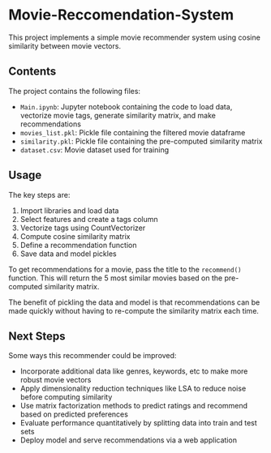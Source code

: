 # Movie-Reccomendation-System
This project implements a simple movie recommender system using cosine similarity between movie vectors.

## Contents
The project contains the following files:
* `Main.ipynb`: Jupyter notebook containing the code to load data, vectorize movie tags, generate similarity matrix, and make recommendations
* `movies_list.pkl`: Pickle file containing the filtered movie dataframe
* `similarity.pkl`: Pickle file containing the pre-computed similarity matrix
* `dataset.csv`: Movie dataset used for training

## Usage
The key steps are:

1. Import libraries and load data
2. Select features and create a tags column
3. Vectorize tags using CountVectorizer
4. Compute cosine similarity matrix
5. Define a recommendation function
6. Save data and model pickles

To get recommendations for a movie, pass the title to the `recommend()` function. This will return the 5 most similar movies based on the pre-computed similarity matrix.

The benefit of pickling the data and model is that recommendations can be made quickly without having to re-compute the similarity matrix each time.

## Next Steps
Some ways this recommender could be improved:

* Incorporate additional data like genres, keywords, etc to make more robust movie vectors
* Apply dimensionality reduction techniques like LSA to reduce noise before computing similarity
* Use matrix factorization methods to predict ratings and recommend based on predicted preferences
* Evaluate performance quantitatively by splitting data into train and test sets
* Deploy model and serve recommendations via a web application
